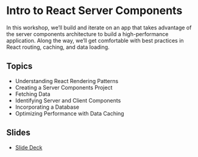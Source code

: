 # Intro to React Server Components

In this workshop, we’ll build and iterate on an app that takes advantage of the server components architecture to build a high-performance application. Along the way, we’ll get comfortable with best practices in React routing, caching, and data loading.

## Topics

- Understanding React Rendering Patterns
- Creating a Server Components Project
- Fetching Data
- Identifying Server and Client Components
- Incorporating a Database
- Optimizing Performance with Data Caching

## Slides

- [Slide Deck](https://www.canva.com/design/DAGH9aQx4Jc/3pyaAeJlAyXWHQWQ4Zyf8g/view?utm_content=DAGH9aQx4Jc&utm_campaign=designshare&utm_medium=link&utm_source=editor)
